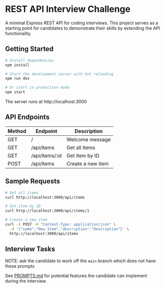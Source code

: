 # REST API Interview Challenge

A minimal Express REST API for coding interviews. This project serves as a starting point for candidates to demonstrate their skills by extending the API functionality.

## Getting Started

```bash
# Install dependencies
npm install

# Start the development server with hot reloading
npm run dev

# Or start in production mode
npm start
```

The server runs at http://localhost:3000

## API Endpoints

| Method | Endpoint       | Description       |
| ------ | -------------- | ----------------- |
| GET    | /              | Welcome message   |
| GET    | /api/items     | Get all items     |
| GET    | /api/items/:id | Get item by ID    |
| POST   | /api/items     | Create a new item |

## Sample Requests

```bash
# Get all items
curl http://localhost:3000/api/items

# Get item by ID
curl http://localhost:3000/api/items/1

# Create a new item
curl -X POST -H "Content-Type: application/json" \
  -d '{"name":"New Item","description":"Description"}' \
  http://localhost:3000/api/items
```

## Interview Tasks

NOTE: ask the candidate to work off the `main` branch which does not have these prompts

See [PROMPTS.md](PROMPTS.md) for potential features the candidate can implement during the interview.
